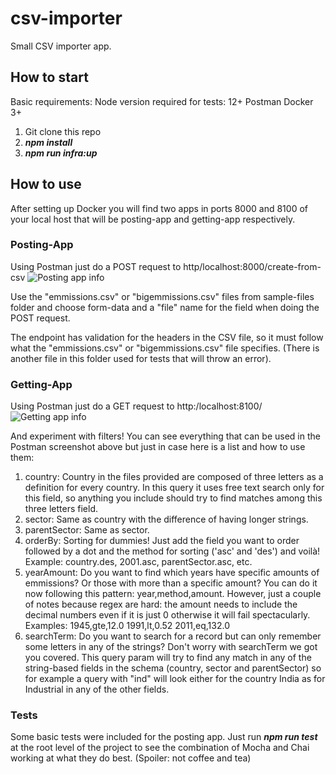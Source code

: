 # csv-importer
Small CSV importer app.


## How to start
Basic requirements:
Node version required for tests: 12+
Postman
Docker 3+

1. Git clone this repo
2. ***npm install***
3. ***npm run infra:up***

## How to use
After setting up Docker you will find two apps in ports 8000 and 8100 of your local host that will be posting-app and getting-app respectively.

### Posting-App
Using Postman just do a POST request to http/localhost:8000/create-from-csv
 ![Posting app info](https://github.com/rubander/csv-importer/blob/02e09f7343e0c30f30b5dbbe3f55f3271266b2b2/assets/images/posting-app-upload-example.PNG)

Use the "emmissions.csv" or "bigemmissions.csv" files from sample-files folder and choose form-data and a "file" name for the field when doing the POST request.

The endpoint has validation for the headers in the CSV file, so it must follow what the "emmissions.csv" or "bigemmissions.csv" file specifies. (There is another file in this folder used for tests that will throw an error).


### Getting-App
Using Postman just do a GET request to http:/localhost:8100/
 ![Getting app info](https://github.com/rubander/csv-importer/blob/ff9b91d12ed8f848dc67187118b305d6ead0069c/assets/images/getting-app-query-example.PNG)

And experiment with filters! You can see everything that can be used in the Postman screenshot above but just in case here is a list and how to use them:

1. country: Country in the files provided are composed of three letters as a definition for every country. In this query it uses free text search only for this field, so anything you include should try to find matches among this three letters field.
2. sector: Same as country with the difference of having longer strings.
3. parentSector: Same as sector.
4. orderBy: Sorting for dummies! Just add the field you want to order followed by a dot and the method for sorting ('asc' and 'des') and voilà! Example: country.des, 2001.asc, parentSector.asc, etc.
5. yearAmount: Do you want to find which years have specific amounts of emmissions? Or those with more than a specific amount? You can do it now following this pattern: year,method,amount. However, just a couple of notes because regex are hard: the amount needs to include the decimal numbers even if it is just 0 otherwise it will fail spectacularly. Examples: 1945,gte,12.0  1991,lt,0.52 2011,eq,132.0
6. searchTerm: Do you want to search for a record but can only remember some letters in any of the strings? Don't worry with searchTerm we got you covered. This query param will try to find any match in any of the string-based fields in the schema (country, sector and parentSector) so for example a query with "ind" will look either for the country India as for Industrial in any of the other fields.


### Tests
Some basic tests were included for the posting app. Just run ***npm run test*** at the root level of the project to see the combination of Mocha and Chai working at what they do best. (Spoiler: not coffee and tea)
